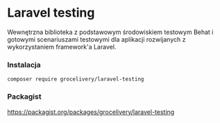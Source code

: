# Laravel testing

Wewnętrzna biblioteka z podstawowym środowiskiem testowym Behat i gotowymi scenariuszami testowymi dla aplikacji rozwijanych z wykorzystaniem framework'a Laravel.

### Instalacja

```
composer require grocelivery/laravel-testing
```

### Packagist

https://packagist.org/packages/grocelivery/laravel-testing
